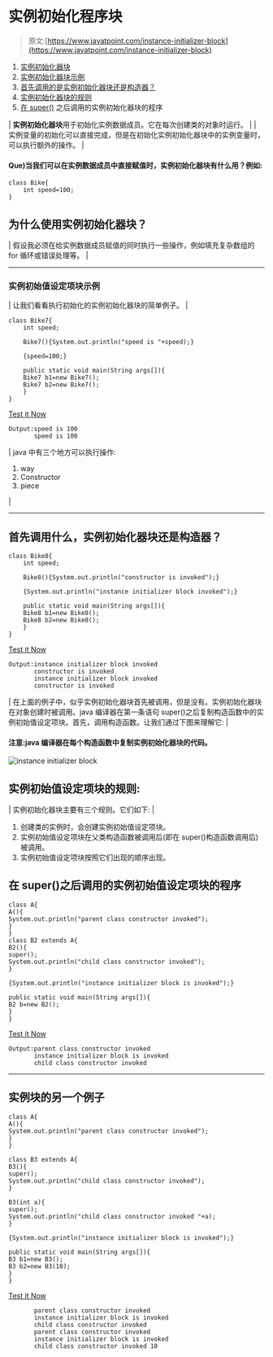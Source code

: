 # 实例初始化程序块

> 原文:[https://www.javatpoint.com/instance-initializer-block](https://www.javatpoint.com/instance-initializer-block)

1.  [实例初始化器块](#)
2.  [实例初始化器块示例](#instanceinitializerex)
3.  [首先调用的是实例初始化器块还是构造器？](#instanceinitializerfirstly)
4.  [实例初始化器块的规则](#instanceinitializerrules)
5.  [在 super()](#instanceinitializersuper) 之后调用的实例初始化器块的程序

| **实例初始化器块**用于初始化实例数据成员。它在每次创建类的对象时运行。 |
| 实例变量的初始化可以直接完成，但是在初始化实例初始化器块中的实例变量时，可以执行额外的操作。 |

#### Que)当我们可以在实例数据成员中直接赋值时，实例初始化器块有什么用？例如:

```
class Bike{
    int speed=100;
}
```

## 为什么使用实例初始化器块？

| 假设我必须在给实例数据成员赋值的同时执行一些操作，例如填充复杂数组的 for 循环或错误处理等。 |

* * *

### 实例初始值设定项块示例

| 让我们看看执行初始化的实例初始化器块的简单例子。 |

```
class Bike7{
    int speed;

    Bike7(){System.out.println("speed is "+speed);}

    {speed=100;}

    public static void main(String args[]){
    Bike7 b1=new Bike7();
    Bike7 b2=new Bike7();
    }    
}

```

[Test it Now](https://www.javatpoint.com/opr/test.jsp?filename=Bike7)

```
Output:speed is 100
       speed is 100

```

| java 中有三个地方可以执行操作:

1.  way
2.  Constructor
3.  piece

 |

* * *

## 首先调用什么，实例初始化器块还是构造器？

```
class Bike8{
    int speed;

    Bike8(){System.out.println("constructor is invoked");}

    {System.out.println("instance initializer block invoked");}

    public static void main(String args[]){
    Bike8 b1=new Bike8();
    Bike8 b2=new Bike8();
    }    
}

```

[Test it Now](https://www.javatpoint.com/opr/test.jsp?filename=Bike8)

```
Output:instance initializer block invoked
       constructor is invoked
       instance initializer block invoked
       constructor is invoked

```

| 在上面的例子中，似乎实例初始化器块首先被调用，但是没有。实例初始化器块在对象创建时被调用。java 编译器在第一条语句 super()之后复制构造函数中的实例初始值设定项块。首先，调用构造函数。让我们通过下图来理解它: |

#### 注意:java 编译器在每个构造函数中复制实例初始化器块的代码。

![instance initializer block](../Images/dfae591277abd85111a788a181ddaebc.png)

## 实例初始值设定项块的规则:

| 实例初始化器块主要有三个规则。它们如下: |

1.  创建类的实例时，会创建实例初始值设定项块。
2.  实例初始值设定项块在父类构造函数被调用后(即在 super()构造函数调用后)被调用。
3.  实例初始值设定项块按照它们出现的顺序出现。

## 在 super()之后调用的实例初始值设定项块的程序

```
class A{
A(){
System.out.println("parent class constructor invoked");
}
}
class B2 extends A{
B2(){
super();
System.out.println("child class constructor invoked");
}

{System.out.println("instance initializer block is invoked");}

public static void main(String args[]){
B2 b=new B2();
}
}

```

[Test it Now](https://www.javatpoint.com/opr/test.jsp?filename=B2)

```
Output:parent class constructor invoked
       instance initializer block is invoked
       child class constructor invoked

```

* * *

## 实例块的另一个例子

```
class A{
A(){
System.out.println("parent class constructor invoked");
}
}

class B3 extends A{
B3(){
super();
System.out.println("child class constructor invoked");
}

B3(int a){
super();
System.out.println("child class constructor invoked "+a);
}

{System.out.println("instance initializer block is invoked");}

public static void main(String args[]){
B3 b1=new B3();
B3 b2=new B3(10);
}
}

```

[Test it Now](https://www.javatpoint.com/opr/test.jsp?filename=B3)

```
       parent class constructor invoked
       instance initializer block is invoked
       child class constructor invoked
       parent class constructor invoked
       instance initializer block is invoked
       child class constructor invoked 10

```